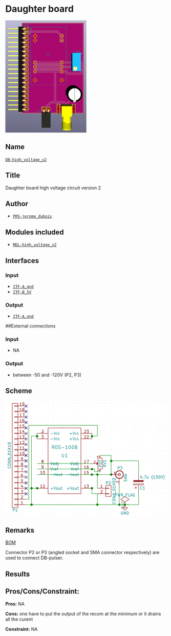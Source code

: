 # Daughter board
![](viewme.png)

## Name
[`DB-high_voltage_v2`]()

## Title
Daughter board high voltage circuit version 2

## Author
* [`PRS-jerome_dubois`]()

## Modules included
* [`MDL-high_voltage_v2`]()

## Interfaces
### Input
* [`ITF-A_gnd`]()
* [`ITF-B_5V`]()

### Output
* [`ITF-A_gnd`]()

##External connections
### Input
* NA

### Output
* between -50 and -120V (P2, P3)

## Scheme
![](images/scheme.png)

## Remarks
[BOM](./src/DB-high_voltage_v2.csv)

Connector P2 or P3 (angled socket and SMA connector respectively) are used to connect DB-pulser.

## Results

## Pros/Cons/Constraint:

**Pros:** NA

**Cons:** one have to put the output of the recom at the minimum or it drains all the curent

**Constraint:** NA
